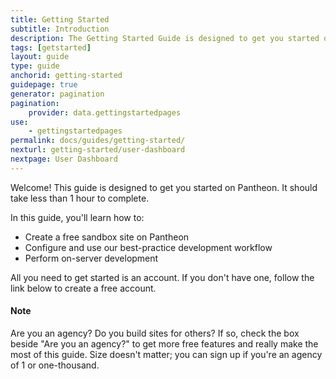 ```yaml
---
title: Getting Started
subtitle: Introduction
description: The Getting Started Guide is designed to get you started on Pantheon.
tags: [getstarted]
layout: guide
type: guide
anchorid: getting-started
guidepage: true
generator: pagination
pagination:
    provider: data.gettingstartedpages
use:
    - gettingstartedpages
permalink: docs/guides/getting-started/
nexturl: getting-started/user-dashboard
nextpage: User Dashboard
---
```


Welcome! This guide is designed to get you started on Pantheon. It should take less than 1 hour to complete.

In this guide, you'll learn how to:

- Create a free sandbox site on Pantheon
- Configure and use our best-practice development workflow
- Perform on-server development

All you need to get started is an account. If you don't have one, follow the link below to create a free account.

<div class="alert alert-info">
<h4 class="info">Note</h4>
<p>Are you an agency? Do you build sites for others? If so, check the box beside "Are you an agency?" to get more free features and really make the most of this guide. Size doesn't matter; you can sign up if you're an agency of 1 or one-thousand.
</p></div>
